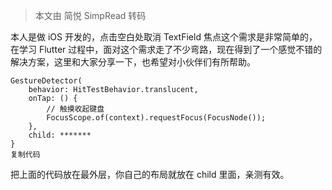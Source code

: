 > 本文由 简悦 SimpRead 转码

本人是做 iOS 开发的，点击空白处取消 TextField 焦点这个需求是非常简单的，在学习 Flutter 过程中，面对这个需求走了不少弯路，现在得到了一个感觉不错的解决方案，这里和大家分享一下，也希望对小伙伴们有所帮助。

```Plain
GestureDetector(
    behavior: HitTestBehavior.translucent,
    onTap: () {
        // 触摸收起键盘
        FocusScope.of(context).requestFocus(FocusNode());
    },
    child: *******
}
复制代码
```

把上面的代码放在最外层，你自己的布局就放在 child 里面，亲测有效。